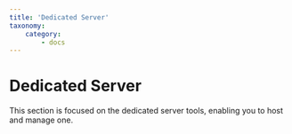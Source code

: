 ```yaml
---
title: 'Dedicated Server'
taxonomy:
    category:
        - docs
---
```


# Dedicated Server

This section is focused on the dedicated server tools, enabling you to host and manage one.
